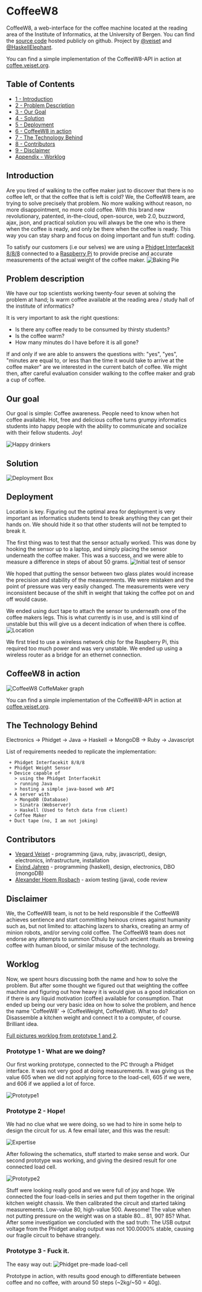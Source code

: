 CoffeeW8
========

CoffeeW8, a web-interface for the coffee machine located at the reading area of the 
Institute of Informatics, at the University of Bergen. 
You can find the [source code](https://github.com/veiset/CoffeeW8) hosted
publicly on github. Project by [@veiset](https://github.com/veiset) and
[@HaskellElephant](https://github.com/HaskellElephant).

You can find a simple implementation of the CoffeeW8-API in action at [coffee.veiset.org](http://coffee.veiset.org/). 

Table of Contents
-----
* [1 - Introduction](#introduction)
* [2 - Problem Description](#problem-description)
* [3 - Our Goal](#our-goal)
* [4 - Solution](#solution)
* [5 - Deployment](#deployment)
* [6 - CoffeeW8 in action](#coffeew8-in-action)
* [7 - The Technology Behind](#the-technology-behind)
* [8 - Contributors](#contributors)
* [9 - Disclaimer](#disclaimer)
* [Appendix - Worklog](#worklog)


Introduction
------------

Are you tired of walking to the coffee maker just to discover that there is no coffee 
left, or that the coffee that is left is cold? We, the CoffeeW8 team, are trying to 
solve precisely that problem. No more walking without reason, no more disappointment, 
no more cold coffee. With this brand new revolutionary, patented, in-the-cloud, open-source,
web 2.0, buzzword, ajax, json, and practical solution you will always be the
one who is there when the coffee is ready, and only be there when the coffee is 
ready. This way you can stay sharp and focus on doing important and fun stuff: coding.

To satisfy our customers (i.e our selves) we are using a [Phidget Interfacekit
8/8/8](http://www.phidgets.com/products.php?category=0&product_id=1018_2) connected to
a [Raspberry Pi](http://www.raspberrypi.org/) to provide precise and accurate measurements of 
the actual weight of the coffee maker.
![Baking Pie](https://raw.github.com/veiset/veiset-blog/master/static/img/coffeeW8-project/compiling_phidget.png)


Problem description
-------------------

We have our top scientists working twenty-four seven at solving the problem at
hand; Is warm coffee available at the reading area / study hall of the institute
of informatics? 

It is very important to ask the right questions:

+ Is there any coffee ready to be consumed by thirsty students?  
+ Is the coffee warm?
+ How many minutes do I have before it is all gone?

If and only if we are able to answers the questions with: 
"yes", "yes", "minutes are equal to, or less than the time it would take to arrive at the coffee maker"
are we interested in the current batch of coffee. We might then, after careful
evaluation consider walking to the coffee maker and grab a cup of coffee.


Our goal
--------

Our goal is simple: Coffee awareness. People need to know when hot coffee available.
Hot, free and delicious coffee turns grumpy informatics students into happy people 
with the ability to communicate and socialize with their fellow students. Joy!

![Happy drinkers](https://raw.github.com/veiset/veiset-blog/master/static/img/coffeeW8-project/happy_drinkers.png)

Solution
--------

![Deployment Box](https://raw.github.com/veiset/veiset-blog/master/static/img/coffeeW8-project/box.png)

Deployment
----------

Location is key. Figuring out the optimal area for deployment is very
important as informatics students tend to break anything they can get
their hands on. We should hide it so that other students will not be
tempted to break it.

The first thing was to test that the sensor actually worked. This was done by 
hooking the sensor up to a laptop, and simply placing the sensor underneath the
coffee maker. This was a success, and we were able to measure a difference in steps
of about 50 grams.
![Initial test of sensor](https://lh6.googleusercontent.com/-axEyCwswjT4/ULI6cbKDvPI/AAAAAAAAElM/_OMY3CEicY4/s960/IMG_20121125_163216.jpg)

We hoped that putting the sensor between two glass plates would increase the 
precision and stability of the measurements. We were mistaken and the point of
pressure was very easily changed. The measurements were very inconsistent because
of the shift in weight that taking the coffee pot on and off would cause.

We ended using duct tape to attach the sensor to underneath one of the coffee
makers legs. This is what currently is in use, and is still kind of unstable but
this will give us a decent indication of when there is coffee.
![Location](https://raw.github.com/veiset/veiset-blog/master/static/img/coffeeW8-project/deployed.png)

We first tried to use a wireless network chip for the Raspberry Pi, this required
too much power and was very unstable. We ended up using a wireless router as a 
bridge for an ethernet connection.

CoffeeW8 in action
------------------
![CoffeeW8 CoffeMaker graph](https://raw.github.com/veiset/veiset-blog/master/static/img/coffeeW8-project/test_first_real_data.png)

You can find a simple implementation of the CoffeeW8-API in action at [coffee.veiset.org](http://coffee.veiset.org/). 

The Technology Behind
---------------------

Electronics -> Phidget -> Java -> Haskell -> MongoDB -> Ruby -> Javascript

List of requirements needed to replicate the implementation:
```
 + Phidget Interfacekit 8/8/8
 + Phidget Weight Sensor
 + Device capable of
   > using the Phidget Interfacekit
   > running Java 
   > hosting a simple java-based web API
 + A server with
   > MongoDB (Database)
   > Sinatra (Webserver)
   > Haskell (Used to fetch data from client)
 + Coffee Maker
 + Duct tape (no, I am not joking)
```

Contributors
------------

+ [Vegard Veiset](https://github.com/veiset) - programming (java, ruby, javascript), design, electronics, infrastructure, installation 
+ [Eivind Jahren](https://github.com/HaskellElephant) - programming (haskell), design, electronics, DBO (mongoDB)
+ [Alexander Hoem Rosbach](https://github.com/mapster) - axiom testing (java), code review

Disclaimer
----------
We, the CoffeeW8 team, is not to be held responsible if the CoffeeW8 achieves 
sentience and start committing heinous crimes against humanity such as, but not limited to:
attaching lazers to sharks, creating an army of minion robots, and/or serving cold coffee. 
The CoffeeW8 team does not endorse any attempts to summon Cthulu by such ancient rituals as
brewing coffee with human blood, or similar misuse of the technology.




Worklog
-------

Now, we spent hours discussing both the name and how to solve the problem. But after some thought
we figured out that weighting the coffee machine and figuring out how heavy it is would give us a
good indication on if there is any liquid motivation (coffee) available for consumption.
That ended up being our very basic idea on how to solve the problem, and hence the name 'CoffeeW8' -> (CoffeeWeight, CoffeeWait). 
What to do? Disassemble a kitchen weight and connect it to a computer, of course. Brilliant idea. 

[Full pictures worklog from prototype 1 and 2](https://github.com/veiset/CoffeeW8/wiki/worklog).

### Prototype 1 - What are we doing?

Our first working prototype, connected to the PC through a Phidget interface.
It was not very good at doing measurements. It was giving us the value 605 
when we did not applying force to the load-cell, 605 if we were, and 606 if
we applied a lot of force.

![Prototype1](https://raw.github.com/veiset/veiset-blog/master/static/img/coffeeW8-project/prototype1.png)


### Prototype 2 - Hope!

We had no clue what we were doing, so we had to hire in some help to design 
the circuit for us. A few email later, and this was the result:

![Expertise](https://raw.github.com/veiset/CoffeeW8/master/docs/veiecelle-diff-amp.gif)

After following the schematics, stuff started to make sense and work. 
Our second prototype was working, and giving the desired result for one
connected load cell. 

![Prototype2](https://raw.github.com/veiset/veiset-blog/master/static/img/coffeeW8-project/prototype2.png)

Stuff were looking really good and we were full of joy and hope. We connected the 
four load-cells in series and put them together in the original kitchen weight chassis.
We then calibrated the circuit and started taking measurements. 
Low-value 80, high-value 500. Awesome! The value when not putting pressure on 
the weight was on a stable 80... 81, 90? 85? What. After some investigation
we concluded with the sad truth: The USB output voltage from the Phidget
analog output was not 100.0000% stable, causing our fragile circuit to
behave strangely. 

### Prototype 3 - Fuck it.

The easy way out:
![Phidget pre-made load-cell](http://www.phidgets.com/images/3100_0_Functional_Web.jpg)

Prototype in action, with results good enough to differentiate between coffee 
and no coffee, with around 50 steps (~2kg/~50 = 40g).


